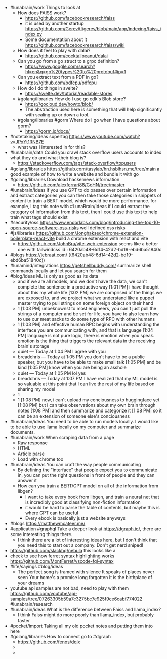 - #lunabrain/work Things to look at
	- How does FAISS work?
		- https://github.com/facebookresearch/faiss
		- it is used by another startup https://github.com/GerevAI/gerev/blob/main/app/indexing/faiss_index.py
		- Some documentation about it https://github.com/facebookresearch/faiss/wiki
	- How does it feel to play with dalai?
		- https://github.com/cocktailpeanut/dalai
	- Can you go from a go struct to a grpc definition?
		- https://www.google.com/search?hl=en&q=go%20types%20to%20protobuf#ip=1
	- Can you extract text from a PDF in go?
		- https://github.com/pdfcpu/pdfcpu
	- How do I do things in svelte?
		- https://svelte.dev/tutorial/readable-stores
	- #golang/libraries How do I use go cdk's Blob store?
		- https://gocloud.dev/howto/blob/
		- The abstraction used here is something that will help significantly with scaling up or down a tool.
	- #golang/libraries #gorm Where do I go when I have questions about gorm?
		- https://gorm.io/docs/
- #notetaking/ideas supertag https://www.youtube.com/watch?v=JPxYt1RNB7E
	- what was I interested in for this?
- #lunabrain/data Could you crawl stack overflow users accounts to index what they do and what their blog is?
	- https://stackoverflow.com/tags/stack-overflow/topusers
- #golang/libraries https://github.com/tasylab/hn.hsblhsn.me/tree/main a good example of how to write a website and bundle it with go
- #golang/libraries Download hackernews information
	- https://github.com/alexferrari88/GoHN/tree/master
- #lunabrain/ideas if you use GPT to do passes over certain information and extract categories you can then take those categories in snippets of content to train a BERT model, which would be more performance. for example, I tag this note with #LunaBrain/Ideas if I could extract the category of information from this text, then I could use this text to help train what tags should exist
- #security/oss https://www.endorlabs.com/blog/introducing-the-top-10-open-source-software-oss-risks well defined oss risks
- #js/libraries https://github.com/Jonghakseo/chrome-extension-boilerplate-react-vite build a chrome extension with react and vite
	- https://github.com/JohnBra/vite-web-extension seems like a better one with tailwindcss
	  id:: 6420ab48-6d14-42d2-bd19-ebd6ba51840c
- #blogs https://jebraat.com/ ((6420ab48-6d14-42d2-bd19-ebd6ba51840c))
- #lunamind/integrations https://getshellbuddy.com/ summarize shell commands locally and let you search for them
- #blog/ideas ML is only as good as its data
	- and if we are all models, and we don't have the data, we can't complete the sentence in a productive way
	  [1:01 PM]
	  i have thought about this my whole life
	  [1:02 PM]
	  we are comprised of the things we are exposed to, and we project what we understand like a puppet master trying to pull strings on some foreign object on their hand
	- 1
	  [1:03 PM]
	  unbeknownst to most engineers, you can't just pull the strings of a computer and be set for life, you have to also learn how to use our meat sacks to do some type of RPC with other humans
	- 1
	  [1:03 PM]
	  and effective human RPC begins with understanding the interface you are communicating with, and that is language
	  [1:04 PM]
	  language is not pure logic, there is emotion when you speak. emotion is the thing that triggers the relevant data in the receiving brain's storage
	- quiet — Today at 1:04 PM
	  I agree with you
	- breadchris — Today at 1:05 PM
	  you don't have to be a public speaker, but you have to be able to make small talk
	  [1:05 PM]
	  and be kind
	  [1:05 PM]
	  know when you are being an asshole
	- quiet — Today at 1:05 PM
	  lol yes
	- breadchris — Today at 1:07 PM
	  I have realized that my ML model is so valuable at this point that I can live the rest of my life based on sharing my model
	- 1
	- 1
	  [1:08 PM]
	  now, i can't upload my conciousness to huggingface yet
	  [1:08 PM]
	  but i can take observations about my own brain through notes
	  [1:08 PM]
	  and then summarize and categorize it
	  [1:08 PM]
	  so it can be an extension of someone else's conciousness
- #lunabrain/ideas You need to be able to run models locally. I would like to be able to use llama locally on my computer and summarize documents.
- #lunabrain/work When scraping data from a page
	- Raw response
	- HTML
	- Article parse
	- Load with chrome too
- #lunabrain/ideas You can craft the way people communicating
	- By defining the "interface" that people expect you to communicate in, you can put the right questions in front of people and they can answer it
	- How can you train a BERT/GPT model on all of the information from libgen?
		- I want to take every book from libgen, and train a neural net that is incredibly good at classifying non-fiction information
		- it would be hard to parse the table of contents, but maybe this is where GPT can be useful
		- Every ebook is basically just a website anyways
- #blogs https://matthewmcateer.me/
- #application #graphql Take a deeper look at https://dgraph.io/, there are some interesting things there.
	- I think there are a lot of interesting ideas here, but I don't think that you need this to start out a company. Don't get nerd sniped!
- https://github.com/slackhq/nebula this looks like a
- check to see how ferret syntax highlighting works https://github.com/MontFerret/vscode-fql-syntax
- #life/sayings #blog/ideas
	- The perfect song is framed with silence
	  It speaks of places never seen
	  Your home's a promise long forgotten
	  It is the birthplace of your dreams
- youtube api samples are not bad, need to play with them https://github.com/youtube/api-samples/tree/07263305b59a7c3275bc7e925f9ce6cabf774022 #lunabrain/research
- #lunabrain/ideas What is the difference between Faiss and llama_index?
	- I think Faiss might do more poorly than llama_index, but probably faster
- #pocket/import Taking all my old pocket notes and putting them into here
- #golang/libraries How to connect go to #dgraph
	- https://github.com/fenos/dqlx
	-
	-
